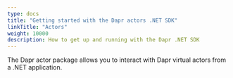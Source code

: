 ```yaml
---
type: docs
title: "Getting started with the Dapr actors .NET SDK"
linkTitle: "Actors"
weight: 10000
description: How to get up and running with the Dapr .NET SDK
---
```


The Dapr actor package allows you to interact with Dapr virtual actors from a .NET application.


